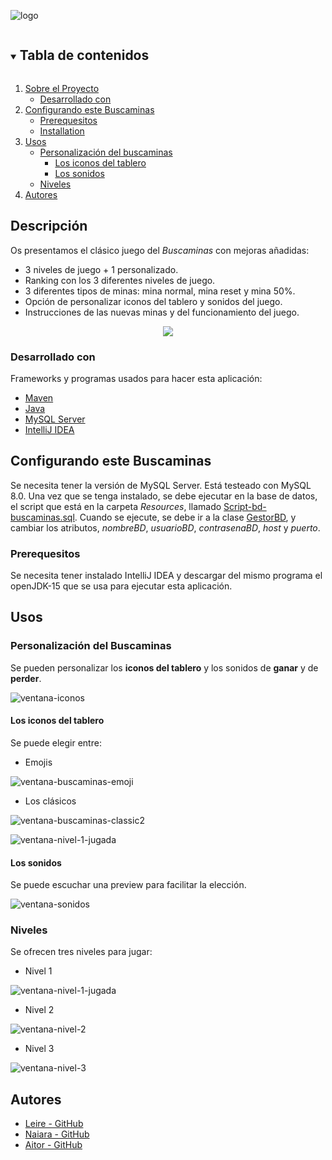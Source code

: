 ![logo]

<!-- TABLE OF CONTENTS -->
<details open="open">
  <summary><h2 style="display: inline-block">Tabla de contenidos</h2></summary>
  <ol>
    <li>
      <a href="#descripcion">Sobre el Proyecto</a>
      <ul>
        <li><a href="#desarrollado-con">Desarrollado con</a></li>
      </ul>
    </li>
    <li>
      <a href="#configurando-este-buscaminas">Configurando este Buscaminas</a>
      <ul>
        <li><a href="#prerequesitos">Prerequesitos</a></li>
        <li><a href="#installation">Installation</a></li>
      </ul>
    </li>
    <li>
        <a href="#usos">Usos</a>
        <ul>
            <li><a href="#personalizacion-del-buscaminas">Personalización del buscaminas</a>
                <ul>
                    <li><a href="#los-iconos-del-tablero">Los iconos del tablero</a></li>
                    <li><a href="#los-sonidos">Los sonidos</a></li>
                </ul>
            </li>
            <li><a href="#niveles">Niveles</a></li>
        </ul>
    </li>
    <li><a href="#autores">Autores</a></li>
  </ol>
</details>

## Descripción

Os presentamos el clásico juego del *Buscaminas* con mejoras añadidas:

- 3 niveles de juego + 1 personalizado. 
- Ranking con los 3 diferentes niveles de juego.
- 3 diferentes tipos de minas: mina normal, mina reset y mina 50%.
- Opción de personalizar iconos del tablero y sonidos del juego.
- Instrucciones de las nuevas minas y del funcionamiento del juego.



<p align="center">
  <img src="https://raw.githubusercontent.com/NaiaraManeiro/BuscaminasSimple/feature/readme/images/ventana_nivel1_jugada.png">
</p>

### Desarrollado con
Frameworks y programas usados para hacer esta aplicación:
* [Maven](https://maven.apache.org)
* [Java](https://www.java.com)
* [MySQL Server](https://www.mysql.com)
* [IntelliJ IDEA](https://www.jetbrains.com)


<!-- GETTING STARTED -->
## Configurando este Buscaminas

Se necesita tener la versión de MySQL Server. Está testeado con MySQL 8.0. Una vez que se tenga instalado, 
se debe ejecutar en la base de datos, el script que está en la carpeta _Resources_, llamado [Script-bd-buscaminas.sql](https://github.com/NaiaraManeiro/BuscaminasSimple/blob/master/src/main/resources/Script-bd-buscaminas.sql).
Cuando se ejecute, se debe ir a la clase [GestorBD](https://github.com/NaiaraManeiro/BuscaminasSimple/blob/master/src/main/java/packControlador/GestorBD.java), y cambiar los atributos, _nombreBD_, _usuarioBD_, _contrasenaBD_, _host_ y _puerto_.

### Prerequesitos
Se necesita tener instalado IntelliJ IDEA y descargar del mismo programa el openJDK-15 que se usa para ejecutar esta aplicación.

<!-- USAGE EXAMPLES -->
## Usos

### Personalización del Buscaminas
Se pueden personalizar los **iconos del tablero** y los sonidos de **ganar** y de **perder**.

![ventana-iconos]

#### Los iconos del tablero
Se puede elegir entre:
- Emojis

![ventana-buscaminas-emoji]
- Los clásicos

![ventana-buscaminas-classic2]

![ventana-nivel-1-jugada]
#### Los sonidos
Se puede escuchar una preview para facilitar la elección.

![ventana-sonidos]


### Niveles

Se ofrecen tres niveles para jugar:

- Nivel 1

![ventana-nivel-1-jugada]
- Nivel 2

![ventana-nivel-2]
- Nivel 3

![ventana-nivel-3]
  

## Autores
* [Leire - GitHub](https://github.com/leiregonzalez11)
* [Naiara - GitHub](https://github.com/NaiaraManeiro)
* [Aitor - GitHub](https://github.com/aitorjus)

<!-- MARKDOWN LINKS & IMAGES -->
<!-- https://www.markdownguide.org/basic-syntax/#reference-style-links -->
[ventana-iconos]: images/ventana_iconos.png
[ventana-sonidos]: images/ventana_sonidos.png
[ventana-buscaminas-classic2]: images/ventana_buscaminas_classic2.png
[ventana-buscaminas-emoji]: images/ventana_buscaminas_emoji.png
[ventana-nivel-1-jugada]: images/ventana_nivel1_jugada.png
[ventana-nivel-2]: images/ventana_nivel_2.png
[ventana-nivel-3]: images/ventana_nivel_3.png
[logo]: images/logo.png
